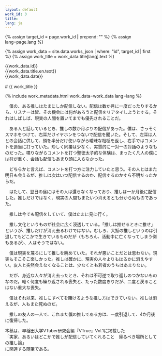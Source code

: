 ```yaml
---
layout: default
work_id: 3
title:
lang: ja
---
```



{% assign target_id = page.work_id | prepend: "" %}
{% assign lang=page.lang %}

{% assign work_data = site.data.works_json | where: "id", target_id | first %}
{% assign work_title = work_data.title[lang].text %}

<div class="work_header">
<div class="small work_header_id">{{work_data.id}} </div>
<div class="small work_header_title">{{work_data.title.en.text}}</div>
<div class="small work_header_date">{{work_data.date}}</div>
</div>

<br />
# {{ work_title }}
<div class="novel_text_field">

{% include work_metadata.html work_data=work_data lang=lang %}

<article markdown="1">
　僕の、ある推しはたまにしか配信しない。配信は数か月に一度だったりするから、リスナーは皆、その機会には何があろうと配信をリアタイしようとする。それはしばしば、現実の人間を置いてまでも優先されることだ。

　ある人と話しているとき、推しの数か月ぶりの配信があった。僕は、さっそくスマホをつけて、右耳だけイヤホンをつないで配信を聞いた。そして、左耳は人との会話に供して、頭を半分だけ使いながら曖昧な相槌を返し、右手ではコメントを適当に打っていた。珍しく同接は少なく、実質的に一対一の対話のようなものだった。喋りながらコメントを打つ聖徳太子的な体験は、まったく凡人の僕には荷が重く、会話も配信もあまり頭に入らなかった。

　どちらかと言えば、コメントを打つ方に注力していたと思う。その人とはまた明日も会えるが、推しは次はいつ配信するのか、配信するのかすら不明だったからだ。

　はたして、翌日の昼にはその人は還らなくなっており、推しは一か月後に配信した。推しだけではなく、現実の人間もまたいつ消えるとも分からぬものであった。

　推しは今でも配信をしていて、僕はたまに見に行く。


　推し文化というものが社会に広く浸透している。「推しは推せるときに推せ」というが、推しだけが消え去るわけではない。むしろ、大抵の推しというのは引退してもどこかで生きているものだが（もちろん、活動中に亡くなってしまう例もあるが）、人はそうではない。

　僕は現実を蔑ろにして推しを眺めていた。それが悪いことだとは思わない。現実もそこそこ楽しかった。推しは確かに、現実の人々よりもはるかに消えやすい。友人と突然会えなくなることは、少なくとも若者のうちはあまりない。

　だが、身近な人々が消え去ったとき、それは不可逆で取り返しのつかないものなのだ。軽く何度も繰り返される喪失と、たった数度きりだが、二度と戻ることはない重大な喪失。

　僕はそれ以来、推しにすべてを賭けるような推し方はできていない。推しは消えるが、人もまた死ぬのだ。

　推しの友人の一人で、これまた僕の推しである方は、一度引退して、4か月後に復帰した。
</article>
</div>

<aside class="small align_right">
本稿は、早稲田大学VTuber研究会編『VTrue』Vol.1に掲載した<br />
「実家、あるいはどこかで推しが配信していてくれること　帰るべき場所としての推し論」<br />
に関連する随筆である。
</aside>